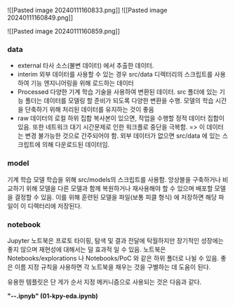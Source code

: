 ![[Pasted image 20240111160833.png]]
![[Pasted image 20240111160849.png]]

![[Pasted image 20240111160859.png]]



### data
* external
	타사 소스(불변 데이터) 에서 추출한 데이터. 
* interim
	외부 데이터를 사용할 수 있는 경우 src/data 디렉터리의 스크립트를 사용하여 기능 엔지니어링을 위해 로드하는 데이터
* Processed
	다양한 기계 학습 기술을 사용하여 변환된 데이터. src 폴더에 있는 기능 폴더는 데이터를 모델링 할 준비가 되도록 다양한 변환을 수행. 모델의 학습 시간을 단축하기 위해 처리된 데이터를 유지하는 것이 좋음
* raw
	데이터의 로컬 하위 집합 복사본이 있으면, 작업을 수행할 정적 데이터 집합이 있음.
	또한 네트워크 대기 시간문제로 인한 워크플로 중단을 극복함. => 이 데이터는 변경 불가능한 것으로 간주되어야 함. 외부 데이터가 없으면 src/data 에 있는 스크립트에 의해 다운로드된 데이터임.

### model

기계 학습 모델 학습을 위해 src/models의 스크립트를 사용함. 앙상블을 구축하거나 비교하기 위해 모델을 다른 모델과 함께 복원하거나 재사용해야 할 수 있으며 배포할 모델을 결정할 수 있음.
이를 위해 훈련된 모델을 파일(보통 피클 형식) 에 저장하면 해당 파일이 이 디렉터리에 저장된다.

### notebook
Jupyter 노트북은 프로토 타이핑, 탐색 및 결과 전달에 탁월하지만 장기적인 성장에는 좋지 않으며 재현성에 대해서는 덜 효과적 일 수 있음.
노트북은 Notebooks/explorations 나 Notebooks/PoC 와 같은 하위 폴더로 나뉠 수 있음. 
좋은 이름 지정 규칙을 사용하면 각 노트북을 채우는 것을 구별하는 데 도움이 된다. 

유용한 템플릿은 단 게가 순서 지정 메커니즘으로 사용되는 것은 다음과 같다.

**"<step>-<user>-<descriotion>.ipnyb" (01-kpy-eda.ipynb)**

### 



